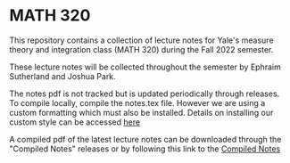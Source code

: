 # MATH 320

This repository contains a collection of lecture notes for Yale's measure theory and integration class (MATH 320) during the Fall 2022 semester.

These lecture notes will be collected throughout the semester by Ephraim Sutherland and Joshua Park.

The notes pdf is not tracked but is updated periodically through releases. To compile locally, compile the notes.tex file. However we are using a custom formatting which must also be installed. Details on installing our custom style can be accessed [here](https://github.com/joshtreepark/coursework-latex)

A compiled pdf of the latest lecture notes can be downloaded through the "Compiled Notes" releases or by following this link to the [Compiled Notes](https://github.com/Eph97/Math320/releases/latest/download/notes.pdf)

